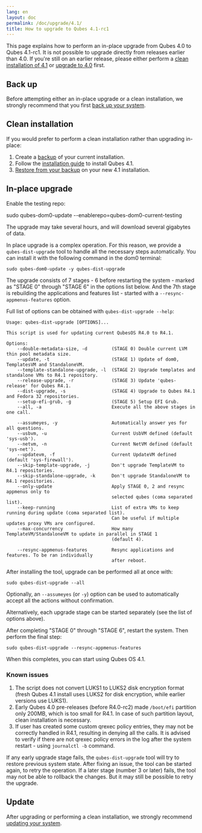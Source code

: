 ```yaml
---
lang: en
layout: doc
permalink: /doc/upgrade/4.1/
title: How to upgrade to Qubes 4.1-rc1
---
```


This page explains how to perform an in-place upgrade from Qubes 4.0 to Qubes
4.1-rc1. It is not possible to upgrade directly from releases earlier than 4.0. If
you're still on an earlier release, please either perform a [clean installation
of 4.1](#clean-installation) or [upgrade to 4.0](/doc/upgrade/4.0/) first.

## Back up

Before attempting either an in-place upgrade or a clean installation, we
strongly recommend that you first [back up your
system](/doc/how-to-back-up-restore-and-migrate/).

## Clean installation

If you would prefer to perform a clean installation rather than upgrading
in-place:

1. Create a
   [backup](/doc/how-to-back-up-restore-and-migrate/#creating-a-backup) of your
   current installation.
2. Follow the [installation guide](/doc/installation-guide/) to install Qubes
   4.1.
3. [Restore from your
   backup](/doc/how-to-back-up-restore-and-migrate/#restoring-from-a-backup) on
   your new 4.1 installation.

## In-place upgrade

Enable the testing repo: 

   sudo qubes-dom0-update --enablerepo=qubes-dom0-current-testing

The upgrade may take several hours, and will download several gigabytes of
data.

In place upgrade is a complex operation. For this reason, we provide a
`qubes-dist-upgrade` tool to handle all the necessary steps automatically. You
can install it with the following command in the dom0 terminal:

    sudo qubes-dom0-update -y qubes-dist-upgrade

The upgrade consists of 7 stages - 6 before restarting the system - marked as
"STAGE 0" through "STAGE 6" in the options list below. And the 7th stage is
rebuilding the applications and features list - started with a
`--resync-appmenus-features` option.

Full list of options can be obtained with `qubes-dist-upgrade --help`:

    Usage: qubes-dist-upgrade [OPTIONS]...

    This script is used for updating current QubesOS R4.0 to R4.1.

    Options:
        --double-metadata-size, -d         (STAGE 0) Double current LVM thin pool metadata size.
        --update, -t                       (STAGE 1) Update of dom0, TemplatesVM and StandaloneVM.
        --template-standalone-upgrade, -l  (STAGE 2) Upgrade templates and standalone VMs to R4.1 repository.
        --release-upgrade, -r              (STAGE 3) Update 'qubes-release' for Qubes R4.1.
        --dist-upgrade, -s                 (STAGE 4) Upgrade to Qubes R4.1 and Fedora 32 repositories.
        --setup-efi-grub, -g               (STAGE 5) Setup EFI Grub.
        --all, -a                          Execute all the above stages in one call.

        --assumeyes, -y                    Automatically answer yes for all questions.
        --usbvm, -u                        Current UsbVM defined (default 'sys-usb').
        --netvm, -n                        Current NetVM defined (default 'sys-net').
        --updatevm, -f                     Current UpdateVM defined (default 'sys-firewall').
        --skip-template-upgrade, -j        Don't upgrade TemplateVM to R4.1 repositories.
        --skip-standalone-upgrade, -k      Don't upgrade StandaloneVM to R4.1 repositories.
        --only-update                      Apply STAGE 0, 2 and resync appmenus only to
                                           selected qubes (coma separated list).
        --keep-running                     List of extra VMs to keep running during update (coma separated list).
                                           Can be useful if multiple updates proxy VMs are configured.
        --max-concurrency                  How many TemplateVM/StandaloneVM to update in parallel in STAGE 1
                                           (default 4).

        --resync-appmenus-features         Resync applications and features. To be ran individually
                                           after reboot.

After installing the tool, upgrade can be performed all at once with:

    sudo qubes-dist-upgrade --all

Optionally, an `--assumeyes` (or `-y`) option can be used to automatically
accept all the actions without confirmation.

Alternatively, each upgrade stage can be started separately (see the list of
options above).

After completing "STAGE 0" through "STAGE 6", restart the system. Then perform
the final step:

    sudo qubes-dist-upgrade --resync-appmenus-features

When this completes, you can start using Qubes OS 4.1.

### Known issues

1. The script does not convert LUKS1 to LUKS2 disk encryption format (fresh
   Qubes 4.1 install uses LUKS2 for disk encryption, while earlier versions use
   LUKS1).
2. Early Qubes 4.0 pre-releases (before R4.0-rc2) made `/boot/efi` partition
   only 200MB, which is too small for R4.1. In case of such partition layout,
   clean installation is necessary.
3. If user has created some custom qrexec policy entries, they may not be
   correctly handled in R4.1, resulting in denying all the calls. It is advised
   to verify if there are not qrexec policy errors in the log after the system
   restart - using `journalctl -b` command.

If any early upgrade stage fails, the `qubes-dist-upgrade` tool will try to
restore previous system state. After fixing an issue, the tool can be started
again, to retry the operation. If a later stage (number 3 or later) fails, the
tool may not be able to rollback the changes. But it may still be possible to
retry the upgrade.

## Update

After upgrading or performing a clean installation, we strongly recommend
[updating your system](/doc/how-to-update/).
